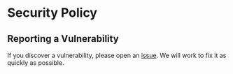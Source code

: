 # Security Policy

## Reporting a Vulnerability

If you discover a vulnerability, please open an [issue](https://github.com/agoenks29D/exzly/issues). We will work to fix it as quickly as possible.
